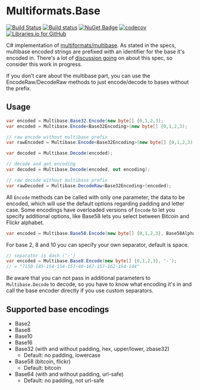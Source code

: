 # Multiformats.Base

[![Build Status](https://travis-ci.org/tabrath/cs-multibase.svg?branch=master)](https://travis-ci.org/tabrath/cs-multibase)
[![Build status](https://ci.appveyor.com/api/projects/status/w93pidw0npmvn5g4?svg=true)](https://ci.appveyor.com/project/tabrath/cs-multibase)
[![NuGet Badge](https://buildstats.info/nuget/Multiformats.Base)](https://www.nuget.org/packages/Multiformats.Base/)
[![codecov](https://codecov.io/gh/tabrath/cs-multibase/branch/master/graph/badge.svg)](https://codecov.io/gh/tabrath/cs-multibase)
[![Libraries.io for GitHub](https://img.shields.io/librariesio/github/tabrath/cs-multibase.svg?style=flat-square)](https://libraries.io/github/tabrath/cs-multibase)

C# implementation of [multiformats/multibase](https://github.com/multiformats/multibase). As stated in the specs, multibase encoded strings are prefixed with an identifier for the base it's encoded in. There's a lot of [discussion going](https://github.com/multiformats/multibase/issues) on about this spec, so consider this work in progress.

If you don't care about the multibase part, you can use the EncodeRaw/DecodeRaw methods to just encode/decode to bases without the prefix.

## Usage
``` cs
var encoded = Multibase.Base32.Encode(new byte[] {0,1,2,3);
var encoded = Multibase.Encode<Base32Encoding>(new byte[] {0,1,2,3);

// raw encode without multibase prefix
var rawEncoded = Multibase.Encode<Base32Encoding>(new byte[] {0,1,2,3);

var decoded = Multibase.Decode(encoded);

// decode and get encoding
var decoded = Multibase.Decode(encoded, out encoding);

// raw decode without multibase prefix
var rawDecoded = Multibase.DecodeRaw<Base32Encoding>(encoded);
```

All `Encode` methods can be called with only one parameter, the data to be encoded, which will use the default options regarding padding and letter case.
Some encodings have overloaded versions of `Encode` to let you specify additional options, like Base58 lets you select between Bitcoin and Flickr alphabet.

``` cs
var encoded = Multibase.Base58.Encode(new byte[] {0,1,2,3}, Base58Alphabet.Flickr);
```

For base 2, 8 and 10 you can specify your own separator, default is space.

``` cs
// separator is dash ('-')
var encoded = Multibase.Base8.Encode(new byte[] {0,1,2,3}, '-');
// = "7150-145-154-154-157-40-167-157-162-154-144"
```

Be aware that you can not pass in additional parameters to `Multibase.Decode` to decode, so you have to know what encoding it's in and call the base encoder directly if you use custom separators.

## Supported base encodings

* Base2
* Base8
* Base10
* Base16
* Base32 (with and without padding, hex, upper/lower, zbase32)
  * Default: no padding, lowercase
* Base58 (bitcoin, flickr)
  * Default: bitcoin
* Base64 (with and without padding, url-safe)
  * Default: no padding, not url-safe
